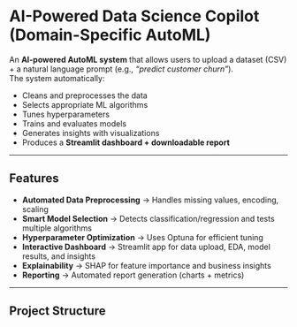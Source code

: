 #  AI-Powered Data Science Copilot (Domain-Specific AutoML)

An **AI-powered AutoML system** that allows users to upload a dataset (CSV) + a natural language prompt (e.g., *“predict customer churn”*).  
The system automatically:
- Cleans and preprocesses the data
- Selects appropriate ML algorithms
- Tunes hyperparameters
- Trains and evaluates models
- Generates insights with visualizations
- Produces a **Streamlit dashboard + downloadable report**

---

## Features
-  **Automated Data Preprocessing** → Handles missing values, encoding, scaling
-  **Smart Model Selection** → Detects classification/regression and tests multiple algorithms
-  **Hyperparameter Optimization** → Uses Optuna for efficient tuning
-  **Interactive Dashboard** → Streamlit app for data upload, EDA, model results, and insights
-  **Explainability** → SHAP for feature importance and business insights
-  **Reporting** → Automated report generation (charts + metrics)

---

##  Project Structure
